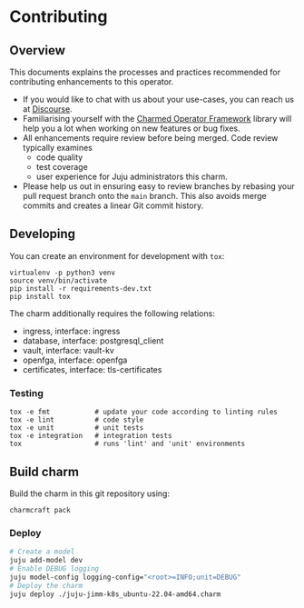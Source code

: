 # Contributing

## Overview

This documents explains the processes and practices recommended for contributing enhancements to
this operator.

- If you would like to chat with us about your use-cases, you can reach
  us at [Discourse](https://chat.charmhub.io/charmhub/channels/jaas).
- Familiarising yourself with the [Charmed Operator Framework](https://juju.is/docs/sdk) library
  will help you a lot when working on new features or bug fixes.
- All enhancements require review before being merged. Code review typically examines
  - code quality
  - test coverage
  - user experience for Juju administrators this charm.
- Please help us out in ensuring easy to review branches by rebasing your pull request branch onto
  the `main` branch. This also avoids merge commits and creates a linear Git commit history.

## Developing

You can create an environment for development with `tox`:

```shell
virtualenv -p python3 venv
source venv/bin/activate
pip install -r requirements-dev.txt
pip install tox
```

The charm additionally requires the following relations:
- ingress, interface: ingress
- database, interface: postgresql_client
- vault, interface: vault-kv
- openfga, interface: openfga
- certificates, interface: tls-certificates

### Testing

```shell
tox -e fmt           # update your code according to linting rules
tox -e lint          # code style
tox -e unit          # unit tests
tox -e integration   # integration tests
tox                  # runs 'lint' and 'unit' environments
```


## Build charm

Build the charm in this git repository using:

```shell
charmcraft pack
```

### Deploy

```bash
# Create a model
juju add-model dev
# Enable DEBUG logging
juju model-config logging-config="<root>=INFO;unit=DEBUG"
# Deploy the charm
juju deploy ./juju-jimm-k8s_ubuntu-22.04-amd64.charm
```
